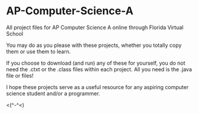 # AP-Computer-Science-A
All project files for AP Computer Science A online through Florida Virtual School

You may do as you please with these projects, whether you totally copy them or use them to learn.

If you choose to download (and run) any of these for yourself, you do not need the .ctxt or the .class files within each project. All you need is the .java file or files!

I hope these projects serve as a useful resource for any aspiring computer science student and/or a programmer.

<(^-^<)
